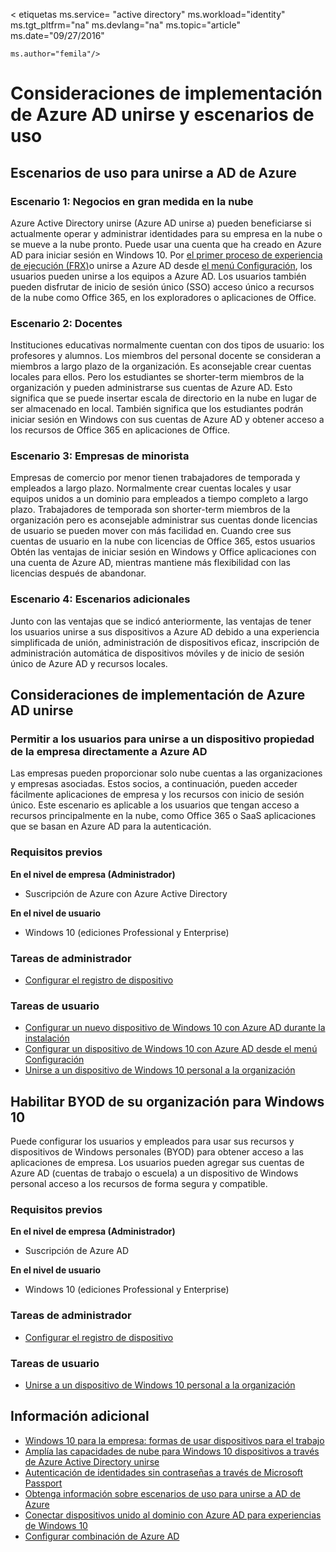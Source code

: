 <properties
    pageTitle="Escenarios de uso y consideraciones de implementación de Azure AD unirse | Microsoft Azure"
    description="Explica cómo los administradores pueden configurar Azure AD unirse para sus usuarios finales (empleados, estudiantes, otros usuarios). También trata los diferentes escenarios reales para usar la combinación de Azure AD."
    services="active-directory"
    documentationCenter=""
    authors="femila"
    manager="swadhwa"
    editor=""
    tags="azure-classic-portal"/>

< etiquetas ms.service= "active directory" ms.workload="identity" ms.tgt_pltfrm="na" ms.devlang="na" ms.topic="article" ms.date="09/27/2016"

    ms.author="femila"/>

# <a name="usage-scenarios-and-deployment-considerations-for-azure-ad-join"></a>Consideraciones de implementación de Azure AD unirse y escenarios de uso

## <a name="usage-scenarios-for-azure-ad-join"></a>Escenarios de uso para unirse a AD de Azure
### <a name="scenario-1-businesses-largely-in-the-cloud"></a>Escenario 1: Negocios en gran medida en la nube

Azure Active Directory unirse (Azure AD unirse a) pueden beneficiarse si actualmente operar y administrar identidades para su empresa en la nube o se mueve a la nube pronto. Puede usar una cuenta que ha creado en Azure AD para iniciar sesión en Windows 10. Por [el primer proceso de experiencia de ejecución (FRX)](active-directory-azureadjoin-user-frx.md)o unirse a Azure AD desde [el menú Configuración](active-directory-azureadjoin-user-upgrade.md), los usuarios pueden unirse a los equipos a Azure AD.  Los usuarios también pueden disfrutar de inicio de sesión único (SSO) acceso único a recursos de la nube como Office 365, en los exploradores o aplicaciones de Office.

### <a name="scenario-2-educational-institutions"></a>Escenario 2: Docentes

Instituciones educativas normalmente cuentan con dos tipos de usuario: los profesores y alumnos. Los miembros del personal docente se consideran a miembros a largo plazo de la organización. Es aconsejable crear cuentas locales para ellos. Pero los estudiantes se shorter-term miembros de la organización y pueden administrarse sus cuentas de Azure AD. Esto significa que se puede insertar escala de directorio en la nube en lugar de ser almacenado en local. También significa que los estudiantes podrán iniciar sesión en Windows con sus cuentas de Azure AD y obtener acceso a los recursos de Office 365 en aplicaciones de Office.

### <a name="scenario-3-retail-businesses"></a>Escenario 3: Empresas de minorista

Empresas de comercio por menor tienen trabajadores de temporada y empleados a largo plazo. Normalmente crear cuentas locales y usar equipos unidos a un dominio para empleados a tiempo completo a largo plazo. Trabajadores de temporada son shorter-term miembros de la organización pero es aconsejable administrar sus cuentas donde licencias de usuario se pueden mover con más facilidad en. Cuando cree sus cuentas de usuario en la nube con licencias de Office 365, estos usuarios Obtén las ventajas de iniciar sesión en Windows y Office aplicaciones con una cuenta de Azure AD, mientras mantiene más flexibilidad con las licencias después de abandonar.

### <a name="scenario-4-additional-scenarios"></a>Escenario 4: Escenarios adicionales

Junto con las ventajas que se indicó anteriormente, las ventajas de tener los usuarios unirse a sus dispositivos a Azure AD debido a una experiencia simplificada de unión, administración de dispositivos eficaz, inscripción de administración automática de dispositivos móviles y de inicio de sesión único de Azure AD y recursos locales.  


## <a name="deployment-considerations-for-azure-ad-join"></a>Consideraciones de implementación de Azure AD unirse

### <a name="enable-your-users-to-join-a-company-owned-device-directly-to-azure-ad"></a>Permitir a los usuarios para unirse a un dispositivo propiedad de la empresa directamente a Azure AD


Las empresas pueden proporcionar solo nube cuentas a las organizaciones y empresas asociadas. Estos socios, a continuación, pueden acceder fácilmente aplicaciones de empresa y los recursos con inicio de sesión único. Este escenario es aplicable a los usuarios que tengan acceso a recursos principalmente en la nube, como Office 365 o SaaS aplicaciones que se basan en Azure AD para la autenticación.

### <a name="prerequisites"></a>Requisitos previos
**En el nivel de empresa (Administrador)**

*   Suscripción de Azure con Azure Active Directory  

**En el nivel de usuario**

*   Windows 10 (ediciones Professional y Enterprise)

### <a name="administrator-tasks"></a>Tareas de administrador
* [Configurar el registro de dispositivo](active-directory-azureadjoin-setup.md)

### <a name="user-tasks"></a>Tareas de usuario
* [Configurar un nuevo dispositivo de Windows 10 con Azure AD durante la instalación](active-directory-azureadjoin-user-frx.md)
* [Configurar un dispositivo de Windows 10 con Azure AD desde el menú Configuración](active-directory-azureadjoin-user-upgrade.md)
* [Unirse a un dispositivo de Windows 10 personal a la organización](active-directory-azureadjoin-personal-device.md)



## <a name="enable-byod-in-your-organization-for-windows-10"></a>Habilitar BYOD de su organización para Windows 10
Puede configurar los usuarios y empleados para usar sus recursos y dispositivos de Windows personales (BYOD) para obtener acceso a las aplicaciones de empresa. Los usuarios pueden agregar sus cuentas de Azure AD (cuentas de trabajo o escuela) a un dispositivo de Windows personal acceso a los recursos de forma segura y compatible.

### <a name="prerequisites"></a>Requisitos previos
**En el nivel de empresa (Administrador)**

*   Suscripción de Azure AD

**En el nivel de usuario**

*   Windows 10 (ediciones Professional y Enterprise)


### <a name="administrator-tasks"></a>Tareas de administrador

* [Configurar el registro de dispositivo](active-directory-azureadjoin-setup.md)

### <a name="user-tasks"></a>Tareas de usuario
* [Unirse a un dispositivo de Windows 10 personal a la organización](active-directory-azureadjoin-personal-device.md)


## <a name="additional-information"></a>Información adicional
* [Windows 10 para la empresa: formas de usar dispositivos para el trabajo](active-directory-azureadjoin-windows10-devices-overview.md)
* [Amplía las capacidades de nube para Windows 10 dispositivos a través de Azure Active Directory unirse](active-directory-azureadjoin-user-upgrade.md)
* [Autenticación de identidades sin contraseñas a través de Microsoft Passport](active-directory-azureadjoin-passport.md)
* [Obtenga información sobre escenarios de uso para unirse a AD de Azure](active-directory-azureadjoin-deployment-aadjoindirect.md)
* [Conectar dispositivos unido al dominio con Azure AD para experiencias de Windows 10](active-directory-azureadjoin-devices-group-policy.md)
* [Configurar combinación de Azure AD](active-directory-azureadjoin-setup.md)
